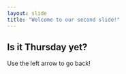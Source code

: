 ```yaml
---
layout: slide
title: "Welcome to our second slide!"
---
```

## Is it Thursday yet?
Use the left arrow to go back!

